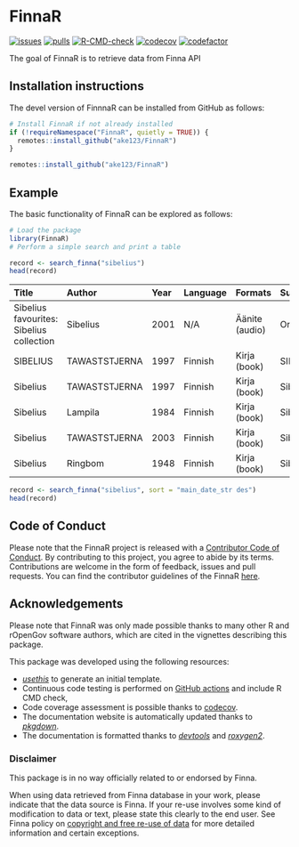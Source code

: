 # FinnaR

[![issues](https://img.shields.io/github/issues/ake123/FinnaR)](https://github.com/ake123/FinnaR/issues)
[![pulls](https://img.shields.io/github/issues-pr/ake123/FinnaR)](https://github.com/ake123/FinnaR/pulls)
[![R-CMD-check](https://github.com/ake123/FinnaR/workflows/rworkflows/badge.svg)](https://github.com/ake123/FinnaR/blob/master/.github/workflows/check-standard..yml)
[![codecov](https://codecov.io/gh/ake123/FinnaR/branch/devel/graph/badge.svg)](https://app.codecov.io/gh/ake123/FinnaR?branch=devel)
[![codefactor](https://www.codefactor.io/repository/github/ake123/FinnaR/badge)](https://www.codefactor.io/repository/github/ake123/FinnaR)

The goal of FinnaR is to retrieve data from Finna API 

## Installation instructions
The devel version of FinnnaR can be installed from GitHub as follows:

``` r
# Install FinnaR if not already installed
if (!requireNamespace("FinnaR", quietly = TRUE)) {
  remotes::install_github("ake123/FinnaR")
}
```

``` r
remotes::install_github("ake123/FinnaR")
```

## Example
The basic functionality of FinnaR can be explored as follows:

``` r
# Load the package
library(FinnaR)
# Perform a simple search and print a table

record <- search_finna("sibelius")
head(record)
```
| Title                                                                                        | Author           | Year | Language | Formats           | Subjects          | Library             | Series |
|:---------------------------------------------------------------------------------------------|:-----------------|:-----|:---------|:------------------|:------------------|:--------------------|:-------|
| Sibelius favourites: Sibelius collection                                                     | Sibelius         | 2001 | N/A      | Äänite (audio)    | Orkesterimusiikki  | Lapin               | N/A    |
| SIBELIUS                                                                                     | TAWASTSTJERNA    | 1997 | Finnish  | Kirja (book)      | SIBELIUS           | Anders Chydenius    | N/A    |
| Sibelius                                                                                     | TAWASTSTJERNA    | 1997 | Finnish  | Kirja (book)      | Sibelius           | Anders Chydenius    | N/A    |
| Sibelius                                                                                     | Lampila          | 1984 | Finnish  | Kirja (book)      | Sibelius           | Helka-arkisto       | N/A    |
| Sibelius                                                                                     | TAWASTSTJERNA    | 2003 | Finnish  | Kirja (book)      | Sibelius           | Kansalliskirjasto   | N/A    |
| Sibelius                                                                                     | Ringbom          | 1948 | Finnish  | Kirja (book)      | Sibelius           | Kirkes              | N/A    |

``` r
record <- search_finna("sibelius", sort = "main_date_str des")
head(record)
```
## Code of Conduct
Please note that the FinnaR project is released with a
[Contributor Code of Conduct](Link).
By contributing to this project, you agree to abide by its terms. Contributions
are welcome in the form of feedback, issues and pull requests. You can find the
contributor guidelines of the FinnaR
[here]().

## Acknowledgements
Please note that FinnaR was only made possible thanks to many other R and
rOpenGov software authors, which are cited in the vignettes describing
this package.

This package was developed using the following resources:

- [_usethis_](https://cran.r-project.org/web/packages/usethis/) to generate an
  initial template.
- Continuous code testing is performed on
  [GitHub actions](https://github.com/features/actions) and include R CMD check,
- Code coverage assessment is possible thanks to
  [codecov](https://app.codecov.io/gh/).
- The documentation website is automatically updated thanks to
  [_pkgdown_](https://cran.r-project.org/web/packages/pkgdown/).
- The documentation is formatted thanks to
  [_devtools_](https://cran.r-project.org/web/packages/devtools/) and
  [_roxygen2_](https://cran.r-project.org/web/packages/roxygen2/).

### Disclaimer

This package is in no way officially related to or endorsed by Finna.

When using data retrieved from Finna database in your work, please
indicate that the data source is Finna. If your re-use involves some
kind of modification to data or text, please state this clearly to the
end user. See Finna policy on [copyright and free re-use of
data](https://www.finna.fi/Content/terms?lng=en-gb) for more
detailed information and certain exceptions.
